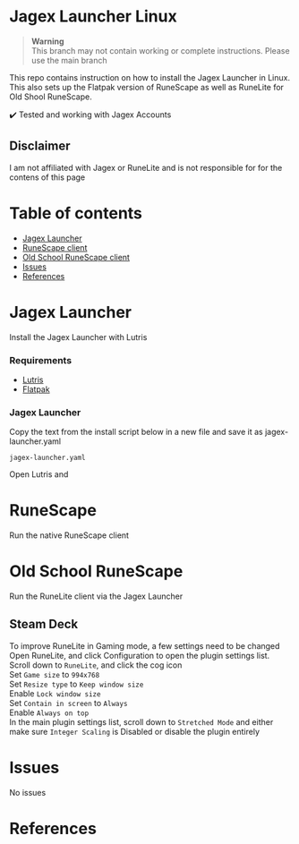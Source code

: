 # Jagex Launcher Linux

> **Warning**<br>
> This branch may not contain working or complete instructions. Please use the main branch

This repo contains instruction on how to install the Jagex Launcher in Linux.<br>
This also sets up the Flatpak version of RuneScape as well as RuneLite for Old Shool RuneScape.<br>

✔️ Tested and working with Jagex Accounts

## Disclaimer

I am not affiliated with Jagex or RuneLite and is not responsible for for the contens of this page

# Table of contents

- [Jagex Launcher](#jagex-launcher)
- [RuneScape client](#runescape)
- [Old School RuneScape client](#old-school-runescape)
- [Issues](#issues)
- [References](#references)

# Jagex Launcher
Install the Jagex Launcher with Lutris

### Requirements

- [Lutris](https://lutris.net/downloads)<br>
- [Flatpak](https://www.flatpak.org/setup)<br>
  
### Jagex Launcher

Copy the text from the install script below in a new file and save it as jagex-launcher.yaml
```
jagex-launcher.yaml
```
Open Lutris and  

# RuneScape
Run the native RuneScape client

# Old School RuneScape
Run the RuneLite client via the Jagex Launcher
  
## Steam Deck
To improve RuneLite in Gaming mode, a few settings need to be changed<br>
Open RuneLite, and click Configuration to open the plugin settings list. Scroll down to `RuneLite`, and click the cog icon<br>
Set `Game size` to `994x768`<br>
Set `Resize type` to `Keep window size`<br>
Enable `Lock window size`<br>
Set `Contain in screen` to `Always`<br>
Enable `Always on top`<br>
In the main plugin settings list, scroll down to `Stretched Mode` and either make sure `Integer Scaling` is Disabled or disable the plugin entirely

# Issues

No issues

# References
